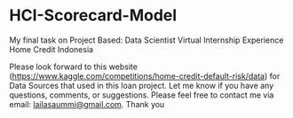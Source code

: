 # HCI-Scorecard-Model
My final task on Project Based: Data Scientist Virtual Internship Experience Home Credit Indonesia

Please look forward to this website (https://www.kaggle.com/competitions/home-credit-default-risk/data) for Data Sources that used in this loan project.
Let me know if you have any questions, comments, or suggestions. Please feel free to contact me via email: lailasaummi@gmail.com.
Thank you
